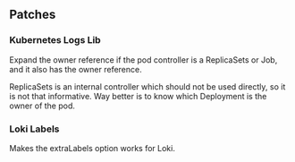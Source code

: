 ## Patches

### Kubernetes Logs Lib

Expand the owner reference if the pod controller is a ReplicaSets or Job, and it also has the owner reference.

ReplicaSets is an internal controller which should not be used directly, so it is not that informative.
Way better is to know which Deployment is the owner of the pod.

### Loki Labels

Makes the extraLabels option works for Loki.
